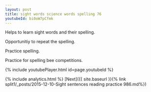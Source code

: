 ```yaml
---
layout: post
title: sight words science words spelling 76
youtubeId: bi0oW7pCfmk
---
```

 
 
Helps to learn sight words and their spelling.

Opportunitiy to repeat the spelling. 

Practice spelling. 
 
Practice for spelling bee competitions. 
 
{% include youtubePlayer.html id=page.youtubeId %}
 
 
{% include analytics.html %} 
[Next]({{ site.baseurl }}{% link  split1/_posts/2015-12-10-Sight sentences reading practice 986.md%})
 
